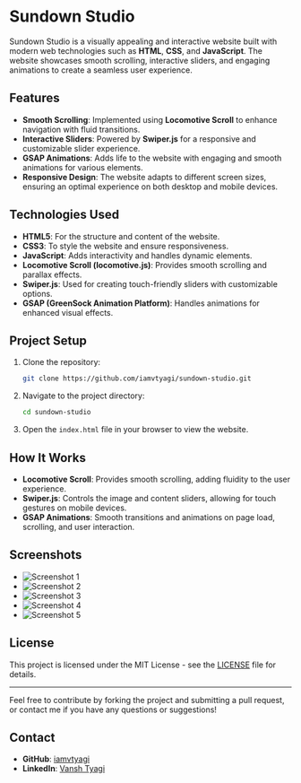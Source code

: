 # Sundown Studio

Sundown Studio is a visually appealing and interactive website built with modern web technologies such as **HTML**, **CSS**, and **JavaScript**. The website showcases smooth scrolling, interactive sliders, and engaging animations to create a seamless user experience.

## Features

- **Smooth Scrolling**: Implemented using **Locomotive Scroll** to enhance navigation with fluid transitions.
- **Interactive Sliders**: Powered by **Swiper.js** for a responsive and customizable slider experience.
- **GSAP Animations**: Adds life to the website with engaging and smooth animations for various elements.
- **Responsive Design**: The website adapts to different screen sizes, ensuring an optimal experience on both desktop and mobile devices.

## Technologies Used

- **HTML5**: For the structure and content of the website.
- **CSS3**: To style the website and ensure responsiveness.
- **JavaScript**: Adds interactivity and handles dynamic elements.
- **Locomotive Scroll (locomotive.js)**: Provides smooth scrolling and parallax effects.
- **Swiper.js**: Used for creating touch-friendly sliders with customizable options.
- **GSAP (GreenSock Animation Platform)**: Handles animations for enhanced visual effects.

## Project Setup

1. Clone the repository:
    ```bash
    git clone https://github.com/iamvtyagi/sundown-studio.git
    ```

2. Navigate to the project directory:
    ```bash
    cd sundown-studio
    ```

3. Open the `index.html` file in your browser to view the website.

## How It Works

- **Locomotive Scroll**: Provides smooth scrolling, adding fluidity to the user experience.
- **Swiper.js**: Controls the image and content sliders, allowing for touch gestures on mobile devices.
- **GSAP Animations**: Smooth transitions and animations on page load, scrolling, and user interaction.

## Screenshots

- ![Screenshot 1](https://github.com/user-attachments/assets/910ba415-f5f4-41b8-b472-30e05f7826db)
- ![Screenshot 2](https://github.com/user-attachments/assets/20d12987-303a-46b7-b061-6fd3beb70a29)
- ![Screenshot 3](https://github.com/user-attachments/assets/e86c7377-d1db-4755-ba09-2c0608d96471)
- ![Screenshot 4](https://github.com/user-attachments/assets/70fbc918-5ca0-4957-ba1e-33f5b24c4888)
- ![Screenshot 5](https://github.com/user-attachments/assets/2876d99b-4af9-4e96-955c-5074a7c81190)

## License

This project is licensed under the MIT License - see the [LICENSE](LICENSE) file for details.

---

Feel free to contribute by forking the project and submitting a pull request, or contact me if you have any questions or suggestions!

## Contact

- **GitHub**: [iamvtyagi](https://github.com/iamvtyagi)
- **LinkedIn**: [Vansh Tyagi](https://www.linkedin.com/in/vansh-tyagi-825001273/)
